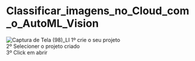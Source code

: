 # Classificar_imagens_no_Cloud_com_o_AutoML_Vision
![Captura de Tela (98)_LI](https://user-images.githubusercontent.com/49367122/77254327-2522d280-6c3f-11ea-9cd2-389735b2abb3.jpg)
1º crie o seu projeto <br>
2º Selecioner o projeto criado <br>
3º Click em abrir
